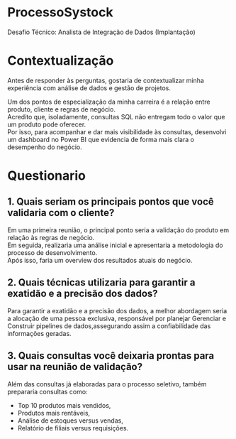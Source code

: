 # ProcessoSystock
Desafio Técnico: Analista de Integração de Dados (Implantação)

# Contextualização
Antes de responder às perguntas, gostaria de contextualizar minha experiência com análise de dados e gestão de projetos.

Um dos pontos de especialização da minha carreira é a relação entre produto, cliente e regras de negócio.  
Acredito que, isoladamente, consultas SQL não entregam todo o valor que um produto pode oferecer.  
Por isso, para acompanhar e dar mais visibilidade às consultas, desenvolvi um dashboard no Power BI que evidencia de forma mais clara o desempenho do negócio.

# Questionario
## 1. Quais seriam os principais pontos que você validaria com o cliente?
Em uma primeira reunião, o principal ponto seria a validação do produto em relação às regras de negócio.  
Em seguida, realizaria uma análise inicial e apresentaria a metodologia do processo de desenvolvimento.  
Após isso, faria um overview dos resultados atuais do negócio.

## 2. Quais técnicas utilizaria para garantir a exatidão e a precisão dos dados?
Para garantir a exatidão e a precisão dos dados, a melhor abordagem seria a alocação de uma pessoa exclusiva, responsável por planejar Gerenciar e Construir pipelines de dados,assegurando assim a confiabilidade das informações geradas.

## 3. Quais consultas você deixaria prontas para usar na reunião de validação?
Além das consultas já elaboradas para o processo seletivo, também prepararia consultas como:
- Top 10 produtos mais vendidos,
- Produtos mais rentáveis,
- Análise de estoques versus vendas,
- Relatório de filiais versus requisições.
